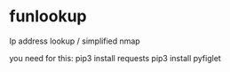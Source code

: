 # funlookup
Ip address lookup / simplified nmap
                                            
you need for this:        pip3 install requests
                 pip3 install pyfiglet
